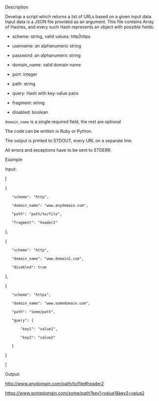 Description

Develop a script which returns a list of URLs based on a given input data. Input data is a JSON file provided as an argument. This file contains Array of Hashes, and every such Hash represents an object with possible fields:

- scheme: string, valid values: http|https

- username: an alphanumeric string

- password: an alphanumeric string

- domain_name: valid domain name

- port: integer

- path: string

- query: Hash with key-value pairs

- fragment: string

- disabled: boolean



`domain_name` is a single required field, the rest are optional



The code can be written in Ruby or Python.



The output is printed to STDOUT, every URL on a separate line.

All errors and exceptions have to be sent to STDERR.



Example

Input:

[

   {

       "scheme": "http",

       "domain_name": "www.anydomain.com",

       "path": "path/to/file",

       "fragment": "header2"

   },

   {

       "scheme": "http",

       "domain_name": "www.domain2.com",

       "disabled": true

   },

   {

       "scheme": "https",

       "domain_name": "www.somedomain.com",

       "path": "some/path",

       "query": {

           "key1": "value1",

           "key2": "value2"

       }

   }

]



Output:

http://www.anydomain.com/path/to/file#header2

https://www.somedomain.com/some/path?key1=value1&key2=value2